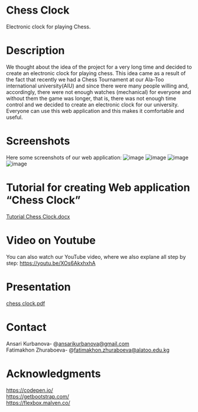 # Chess Clock
Electronic clock for playing Chess.
# Description
We thought about the idea of the project for a very long time and decided to create an electronic clock for playing chess. This idea came as a result of the fact that recently we had a Chess Tournament at our Ala-Too international university(AIU) and since there were many people willing and, accordingly, there were not enough watches (mechanical) for everyone and without them the game was longer, that is, there was not enough time control and we decided to create an electronic clock for our university. Everyone can use this web application and this makes it comfortable and useful.
# Screenshots
Here some screenshots of our web application:
![image](https://user-images.githubusercontent.com/75885389/148269785-0fb626c4-0ecd-4a67-be72-881ffb3e2e2a.png)
![image](https://user-images.githubusercontent.com/75885389/148269851-40c33f61-f715-4453-9f47-c53c386273a2.png)
![image](https://user-images.githubusercontent.com/75885389/148270061-1da07b63-4c0f-4ddf-b0c6-71121fd08296.png)
![image](https://user-images.githubusercontent.com/75885389/148270153-a5928a52-7c0f-4c89-8511-cd5cbcb4487d.png)
# Tutorial for creating Web application “Chess Clock”
[Tutorial Chess Clock.docx](https://github.com/Ansari17/Clock-for-Chess/files/7817057/Tutorial.Chess.Clock.docx)  
# Video on Youtube
You can also watch our YouTube video, where we also explane all step by step:
https://youtu.be/XOs6AkxhxhA
# Presentation  
[chess clock.pdf](https://github.com/Ansari17/Clock-for-Chess/files/7819901/chess.clock.pdf)
# Contact
Ansari Kurbanova- @ansarikurbanova@gmail.com  
Fatimakhon Zhuraboeva- @fatimakhon.zhuraboeva@alatoo.edu.kg
# Acknowledgments  
https://codepen.io/  
https://getbootstrap.com/  
https://flexbox.malven.co/
